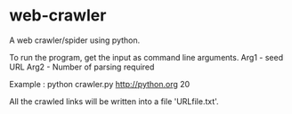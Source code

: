 web-crawler
===========

A web crawler/spider using python.

To run the program, get the input as command line arguments.
Arg1 - seed URL
Arg2 - Number of parsing required

Example : python crawler.py http://python.org 20

All the crawled links will be written into a file 'URLfile.txt'.